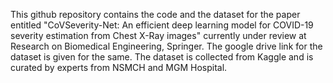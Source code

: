 This github repository contains the code and the dataset for the paper entitled "CoVSeverity-Net: An efficient deep learning model for COVID-19 severity estimation from Chest X-Ray images" currently under review at Research on Biomedical Engineering, Springer. The google drive link for the dataset is given for the same. The dataset is collected from Kaggle and is curated by experts from NSMCH and MGM Hospital.
